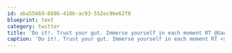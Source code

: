 ```yaml
---
id: aba55669-8686-418b-ac93-552ec96e62f0
blueprint: text
category: twitter
title: 'Do it!. Trust your gut. Immerse yourself in each moment RT @Gadling: Q10. Best tips for someone planning a solo travel trip? #TNI'
caption: 'Do it!. Trust your gut. Immerse yourself in each moment RT <span class="username username_linked">@<a href="https://twitter.com/Gadling" title="Gadling">Gadling</a></span>: Q10. Best tips for someone planning a solo travel trip? <span class="hashtag hashtag_local">#<a href="http://tweettemp.darylchymko.ca/?tag=tni">TNI</a>'
---
```

